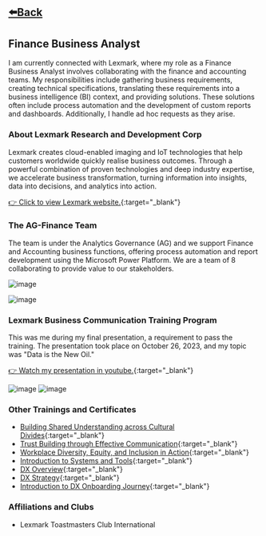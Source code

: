 ## [⬅️Back](./)

## Finance Business Analyst
I am currently connected with Lexmark, where my role as a Finance Business Analyst involves collaborating with the finance and accounting teams. My responsibilities include gathering business requirements, creating technical specifications, translating these requirements into a business intelligence (BI) context, and providing solutions. These solutions often include process automation and the development of custom reports and dashboards. Additionally, I handle ad hoc requests as they arise.

### About Lexmark Research and Development Corp
Lexmark creates cloud-enabled imaging and IoT technologies that help customers worldwide quickly realise business outcomes. Through a powerful combination of proven technologies and deep industry expertise, we accelerate business transformation, turning information into insights, data into decisions, and analytics into action.

[👉 Click to view Lexmark website.](https://www.lexmark.com/en_ph/careers/careers-about.html){:target="_blank"} 

### The AG-Finance Team
The team is under the Analytics Governance (AG) and we support Finance and Accounting business functions, offering process automation and report development using the Microsoft Power Platform. We are a team of 8 collaborating to provide value to our stakeholders.

![image](https://github.com/greatcyan/cyrus-baruc-data-analytics-portfolio/assets/95137493/3ae47d43-9341-48a1-bed0-db2db8b73cf5)

![image](https://github.com/greatcyan/cyrus-baruc-data-analytics-portfolio/assets/95137493/bda10b62-0d6c-4536-947e-3d16b8af83f2)

### Lexmark Business Communication Training Program
This was me during my final presentation, a requirement to pass the training. The presentation took place on October 26, 2023, and my topic was "Data is the New Oil." 

[👉 Watch my presentation in youtube.](https://www.youtube.com/watch?v=QsVjVikTm_E){:target="_blank"}

![image](https://github.com/greatcyan/cyrus-baruc-data-analytics-portfolio/assets/95137493/508e1b1a-bacb-4105-8391-28e29a359b8a)
![image](https://github.com/greatcyan/cyrus-baruc-data-analytics-portfolio/assets/95137493/0ca47d1a-ed7a-4d1b-ae6e-d296ed911d25)

### Other Trainings and Certificates

- [Building Shared Understanding across Cultural Divides](https://skillsoft.digitalbadges.skillsoft.com/b68d77e8-9a61-4dc3-b90d-dd80e435e609#gs.7cak1t){:target="_blank"}
- [Trust Building through Effective Communication](https://skillsoft.digitalbadges.skillsoft.com/7ba8bb09-ae05-4a4f-a7e7-339589a7728f#gs.7casj8){:target="_blank"}
- [Workplace Diversity, Equity, and Inclusion in Action](https://skillsoft.digitalbadges.skillsoft.com/98b218bc-dc93-4432-8ff2-e59fb4fd49d6#gs.7cau3b){:target="_blank"}
- [Introduction to Systems and Tools](https://lexlearn.digitalbadges.skillsoft.com/f475330f-03f9-499d-915d-f2071ca74d2d#gs.7cavu6){:target="_blank"}
- [DX Overview](https://lexlearn.digitalbadges.skillsoft.com/25d27605-a1b2-4961-b5d9-2fa81086d396#gs.7cay7o){:target="_blank"}
- [DX Strategy](https://lexlearn.digitalbadges.skillsoft.com/ea8f30f7-e66e-4858-aa71-271e04f0326f){:target="_blank"}
- [Introduction to DX Onboarding Journey](https://lexlearn.digitalbadges.skillsoft.com/23047b0e-7332-43c7-9b63-7dbab6fa99fa#gs.7cb2ee){:target="_blank"}

### Affiliations and Clubs
- Lexmark Toastmasters Club International



